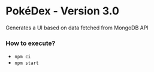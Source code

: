 # PokéDex - Version 3.0
Generates a UI based on data fetched from MongoDB API</br>

### How to execute?

* `npm ci`
* `npm start`
